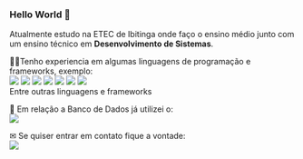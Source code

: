 ### Hello World 👋

Atualmente estudo na ETEC de Ibitinga onde faço o ensino médio junto com um ensino técnico em **Desenvolvimento de Sistemas**.

👨‍💻Tenho experiencia em algumas linguagens de programação e frameworks, exemplo: <br>
<img src="https://img.shields.io/badge/html5%20-%23E34F26.svg?&style=for-the-badge&logo=html5&logoColor=white"> <img src="https://img.shields.io/badge/css3%20-%231572B6.svg?&style=for-the-badge&logo=css3&logoColor=white"/> <img src="https://img.shields.io/badge/javascript%20-%23323330.svg?&style=for-the-badge&logo=javascript&logoColor=%23F7DF1E"> <img src="https://img.shields.io/badge/python%20-%2314354C.svg?&style=for-the-badge&logo=python&logoColor=white"> <img src="https://img.shields.io/badge/php-%23777BB4.svg?&style=for-the-badge&logo=php&logoColor=white"> <img src="https://img.shields.io/badge/bootstrap%20-%23563D7C.svg?&style=for-the-badge&logo=bootstrap&logoColor=white"> <img src="https://img.shields.io/badge/jquery%20-%230769AD.svg?&style=for-the-badge&logo=jquery&logoColor=white">
<br>
Entre outras linguagens e frameworks

🎲 Em relação a Banco de Dados já utilizei o:<br>
<img src="https://img.shields.io/badge/mysql-%2300f.svg?&style=for-the-badge&logo=mysql&logoColor=white">

✉ Se quiser entrar em contato fique a vontade:<br>
[<img src="https://img.shields.io/badge/linkedin-%230077B5.svg?&style=for-the-badge&logo=linkedin&logoColor=white" />](https://www.linkedin.com/in/luigi-belanda-752436183/) 
